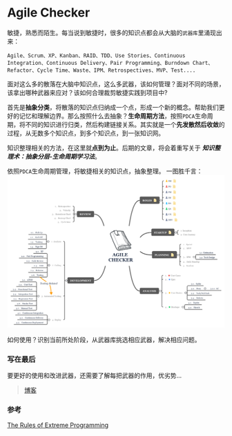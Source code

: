# Agile Checker

敏捷，熟悉而陌生。每当说到敏捷时，很多的知识点都会从大脑的`武器库`里涌现出来：

`Agile、Scrum、XP、Kanban、RAID、TDD、Use Stories、Continuous Integration、Continuous Delivery、Pair Programming、Burndown Chart、Refactor、Cycle Time、Waste、IPM、Retrospectives、MVP、Test....` 

面对这么多的散落在大脑中知识点，这么多武器，该如何管理？面对不同的场景，该拿出哪种武器来应对？该如何合理裁剪敏捷实践到项目中?


首先是**抽象分类**，将散落的知识点归纳成一个点，形成一个新的概念。帮助我们更好的记忆和理解边界。那么按照什么去抽象？**生命周期方法**，按照`PDCA`生命周期，将不同的知识进行归类，然后构建链接关系。其实就是一个**先发散然后收敛**的过程，从无数多个知识点，到多个知识点，到一张知识网。

知识整理相关的方法，在这里就**点到为止**。后期的文章，将会着重写关于 ***知识整理术：抽象分层-生命周期学习法***。

依照`PDCA`生命周期管理，将敏捷相关的知识点，抽象整理。 一图胜千言：
![agile checker](https://github.com/aikin/agile-checker/blob/master/agile-checker.png)

如何使用？识别当前所处阶段，从武器库挑选相应武器，解决相应问题。

### 写在最后
要更好的使用和改进武器，还需要了解每把武器的作用，优劣势...


>[博客](http://aikin.me/2018/05/06/agile-checker/)

### 参考
[The Rules of Extreme Programming](http://www.extremeprogramming.org/rules.html)
